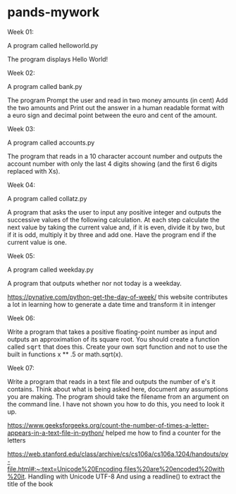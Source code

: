 # pands-mywork

Week 01: 

A program called helloworld.py

The program displays Hello World!

Week 02: 

A program called bank.py 

The program Prompt the user and read in two money amounts (in cent)
Add the two amounts and Print out the answer in a human readable format with a euro sign and decimal point between the euro and cent of the amount. 

Week 03: 

A program called accounts.py 

The program that reads in a 10 character account number and outputs the account number with only the last 4 digits showing (and the first 6 digits replaced with Xs).

Week 04: 

A program called collatz.py

A program that asks the user to input any positive integer and outputs the successive values of the following calculation.
At each step calculate the next value by taking the current value and, if it is even, divide it by two, but if it is odd, multiply it by three and add one.
Have the program end if the current value is one.

Week 05: 

A program called weekday.py

A program that outputs whether nor not today is a weekday. 

https://pynative.com/python-get-the-day-of-week/ 
this website contributes a lot in learning how to generate a date time and transform it in intenger

Week 06:

Write a program that takes a positive floating-point number as input and outputs an approximation of its square root.
You should create a function called <tt>sqrt</tt> that does this.
Create your own sqrt function and not to use the built in functions x ** .5 or math.sqrt(x).

Week 07: 

Write a program that reads in a text file and outputs the number of e's it contains. Think about what is being asked here, document any assumptions you are making.
The program should take the filename from an argument on the command line. I have not shown you how to do this, you need to look it up.

https://www.geeksforgeeks.org/count-the-number-of-times-a-letter-appears-in-a-text-file-in-python/ 
helped me how to find a counter for the letters

https://web.stanford.edu/class/archive/cs/cs106a/cs106a.1204/handouts/py-file.html#:~:text=Unicode%20Encoding,files%20are%20encoded%20with%20it.
Handling with Unicode UTF-8 
And using a readline() to extract the title of the book
